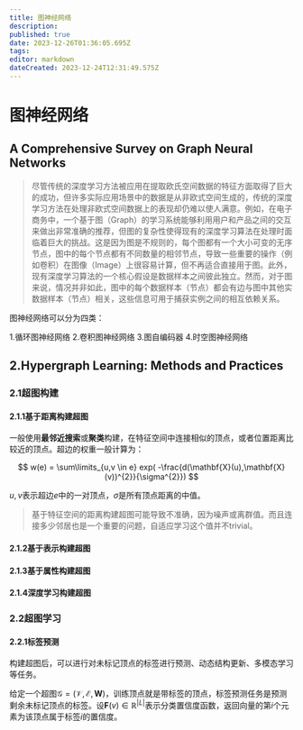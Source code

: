 ```yaml
---
title: 图神经网络
description: 
published: true
date: 2023-12-26T01:36:05.695Z
tags: 
editor: markdown
dateCreated: 2023-12-24T12:31:49.575Z
---
```


# 图神经网络

## A Comprehensive Survey on Graph Neural Networks

> 尽管传统的深度学习方法被应用在提取欧氏空间数据的特征方面取得了巨大的成功，但许多实际应用场景中的数据是从非欧式空间生成的，传统的深度学习方法在处理非欧式空间数据上的表现却仍难以使人满意。例如，在电子商务中，一个基于图（Graph）的学习系统能够利用用户和产品之间的交互来做出非常准确的推荐，但图的复杂性使得现有的深度学习算法在处理时面临着巨大的挑战。这是因为图是不规则的，每个图都有一个大小可变的无序节点，图中的每个节点都有不同数量的相邻节点，导致一些重要的操作（例如卷积）在图像（Image）上很容易计算，但不再适合直接用于图。此外，现有深度学习算法的一个核心假设是数据样本之间彼此独立。然而，对于图来说，情况并非如此，图中的每个数据样本（节点）都会有边与图中其他实数据样本（节点）相关，这些信息可用于捕获实例之间的相互依赖关系。

图神经网络可以分为四类：

1.循环图神经网络
2.卷积图神经网络
3.图自编码器
4.时空图神经网络


## 2.Hypergraph Learning: Methods and Practices

### 2.1超图构建
#### 2.1.1基于距离构建超图

一般使用**最邻近搜索**或**聚类**构建，在特征空间中连接相似的顶点，或者位置距离比较近的顶点。超边的权重一般计算为：

$$
w(e) = \sum\limits_{u,v \in e} exp( -\frac{d(\mathbf{X}(u),\mathbf{X}(v))^{2}}{\sigma^{2}})
$$

$u,v$表示超边$e$中的一对顶点，$\sigma$是所有顶点距离的中值。

> 基于特征空间的距离构建超图可能导致不准确，因为噪声或离群值。而且连接多少邻居也是一个重要的问题，自适应学习这个值并不trivial。

#### 2.1.2基于表示构建超图

#### 2.1.3基于属性构建超图

#### 2.1.4深度学习构建超图


### 2.2超图学习
#### 2.2.1标签预测
构建超图后，可以进行对未标记顶点的标签进行预测、动态结构更新、多模态学习等任务。

给定一个超图$\mathcal{G}=(\mathcal{V},\mathcal{E},\mathbf{W})$，训练顶点就是带标签的顶点，标签预测任务是预测剩余未标记顶点的标签。设$\mathbf{F}(v) \in \mathbb{R}^{|L|}$表示分类置信度函数，返回向量的第$i$个元素为该顶点属于标签$i$的置信度。








